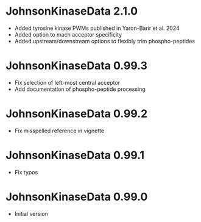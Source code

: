 # JohnsonKinaseData 2.1.0

* Added tyrosine kinase PWMs published in Yaron-Barir et al. 2024
* Added option to mach acceptor specificity
* Added upstream/downstream options to flexibly trim phospho-peptides

# JohnsonKinaseData 0.99.3

* Fix selection of left-most central acceptor
* Add documentation of phospho-peptide processing

# JohnsonKinaseData 0.99.2

* Fix misspelled reference in vignette

# JohnsonKinaseData 0.99.1

* Fix typos

# JohnsonKinaseData 0.99.0

* Initial version
